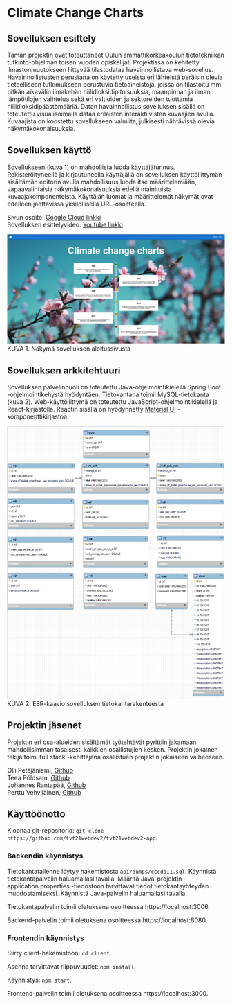 # Climate Change Charts

## Sovelluksen esittely

Tämän projektin ovat toteuttaneet Oulun ammattikorkeakoulun tietotekniikan tutkinto-ohjelman toisen vuoden opiskelijat. Projektissa on kehitetty ilmastonmuutokseen liittyvää tilastodataa havainnollistava web-sovellus. Havainnollistusten perustana on käytetty useista eri lähteistä peräisin olevia tieteelliseen tutkimukseen perustuvia tietoaineistoja, joissa on tilastoitu mm. pitkän aikavälin ilmakehän hiilidioksidipitoisuuksia, maanpinnan ja ilman lämpötilojen vaihtelua sekä eri valtioiden ja sektoreiden tuottamia hiilidioksidipäästömääriä. Datan havainnollistus sovelluksen sisällä on toteutettu visualisoimalla dataa erilaisten interaktiivisten kuvaajien avulla. Kuvaajista on koostettu sovellukseen valmiita, julkisesti nähtävissä olevia näkymäkokonaisuuksia.

## Sovelluksen käyttö

Sovellukseen (kuva 1) on mahdollista luoda käyttäjätunnus. Rekisteröityneellä ja kirjautuneella käyttäjällä on sovelluksen käyttöliittymän sisältämän editorin avulla mahdollisuus luoda itse määrittelemiään, vapaavalintaisia näkymäkokonaisuuksia edellä mainituista kuvaajakomponenteista. Käyttäjän luomat ja määrittelemät näkymät ovat edelleen jaettavissa yksilöllisellä URL-osoitteella. 

Sivun osoite: [Google Cloud linkki](#)
<br>Sovelluksen esittelyvideo: [Youtube linkki](#)

![Sovelluksen etusivu](/client/src/images/frontpage.jpg "Climate Change Charts etusivu")
KUVA 1. Näkymä sovelluksen aloitussivusta

## Sovelluksen arkkitehtuuri

Sovelluksen palvelinpuoli on toteutettu Java-ohjelmointikielellä Spring Boot -ohjelmointikehystä hyödyntäen. Tietokantana toimii MySQL-tietokanta (kuva 2). Web-käyttöliittymä on toteutettu JavaScript-ohjelmointikielellä ja React-kirjastolla. Reactin sisällä on hyödynnetty [Material UI](https://mui.com/) -komponenttikirjastoa.

![Tietokantarakenne](/client/src/images/db-eer.png "Tietokannan EER-diagrammi")
KUVA 2. EER-kaavio sovelluksen tietokantarakenteesta

## Projektin jäsenet

Projektin eri osa-alueiden sisältämät työtehtävät pyrittiin jakamaan mahdollisimman tasaisesti kaikkien osallistujien kesken. Projektin jokainen tekijä toimi full stack -kehittäjänä osallistuen projektin jokaiseen vaiheeseen. 

Olli Petäjäniemi, [Github](https://github.com/petajaol)
<br>Teea Põldsam, [Github](https://github.com/tpoldsam) 
<br>Johannes Rantapää, [Github](https://github.com/Necromunda) 
<br>Perttu Vehviläinen, [Github](https://github.com/Penamonni) 

## Käyttöönotto

Kloonaa git-repositorio: `git clone https://github.com/tvt21webdev2/tvt21webdev2-app`.

### Backendin käynnistys

Tietokantatallenne löytyy hakemistosta `api/dumps/cccdb11.sql`. Käynnistä tietokantapalvelin haluamallasi tavalla. Määritä Java-projektin application.properties -tiedostoon tarvittavat tiedot tietokantayhteyden muodostamiseksi. Käynnistä Java-palvelin haluamallasi tavalla. 

Tietokantapalvelin toimii oletuksena osoitteessa https://localhost:3006. 

Backend-palvelin toimii oletuksena osoitteessa https://localhost:8080.

### Frontendin käynnistys

Siirry client-hakemistoon: `cd client`. 

Asenna tarvittavat riippuvuudet: `npm install`. 

Käynnistys: `npm start`. 

Frontend-palvelin toimii oletuksena osoitteessa https://localhost:3000. 
